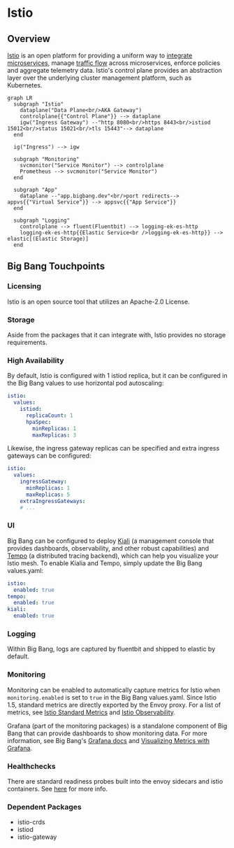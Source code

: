 # Istio

## Overview

[Istio](https://istio.io/latest/docs/concepts/what-is-istio/) is an open platform for providing a uniform way to [integrate microservices](https://istio.io/latest/docs/examples/microservices-istio/), manage [traffic flow](https://istio.io/latest/docs/concepts/traffic-management/) across microservices, enforce policies and aggregate telemetry data. Istio's control plane provides an abstraction
layer over the underlying cluster management platform, such as Kubernetes.

```mermaid
graph LR
  subgraph "Istio"
    dataplane("Data Plane<br/>AKA Gateway") 
    controlplane{{"Control Plane"}} --> dataplane
    igw("Ingress Gateway") --"http 8080<br/>https 8443<br/>istiod 15012<br/>status 15021<br/>tls 15443"--> dataplane
  end      

  ig("Ingress") --> igw

  subgraph "Monitoring"
    svcmonitor("Service Monitor") --> controlplane
    Prometheus --> svcmonitor("Service Monitor")
  end
  
  subgraph "App"
    dataplane --"app.bigbang.dev"<br/>port redirects--> appvs{{"Virtual Service"}} --> appsvc{{"App Service"}}
  end

  subgraph "Logging"
    controlplane --> fluent(Fluentbit) --> logging-ek-es-http
    logging-ek-es-http{{Elastic Service<br />logging-ek-es-http}} --> elastic[(Elastic Storage)]
  end
```

## Big Bang Touchpoints

### Licensing

Istio is an open source tool that utilizes an Apache-2.0 License.

### Storage

Aside from the packages that it can integrate with, Istio provides no storage requirements.

### High Availability

By default, Istio is configured with 1 istiod replica, but it can be configured in the Big Bang values to use horizontal pod autoscaling:

```yaml
istio:
  values:
    istiod:
      replicaCount: 1
      hpaSpec:
        minReplicas: 1
        maxReplicas: 3
```

Likewise, the ingress gateway replicas can be specified and extra ingress gateways can be configured:

```yaml
istio:
  values:
    ingressGateway:
      minReplicas: 1
      maxReplicas: 5
    extraIngressGateways:
    # ...
```

### UI

Big Bang can be configured to deploy [Kiali](https://repo1.dso.mil/big-bang/product/packages/kiali) (a management console that provides dashboards, observability, and other robust capabilities) and [Tempo](https://repo1.dso.mil/big-bang/product/packages/tempo) (a distributed tracing backend), which can help you visualize your Istio mesh. To enable Kialia and Tempo, simply update the Big Bang values.yaml:

```yaml
istio:
  enabled: true
tempo:
  enabled: true
kiali:
  enabled: true
```

### Logging

Within Big Bang, logs are captured by fluentbit and shipped to elastic by default.

### Monitoring

Monitoring can be enabled to automatically capture metrics for Istio when `monitoring.enabled` is set to `true` in the Big Bang values.yaml. Since Istio 1.5, standard metrics are directly exported by the Envoy proxy. For a list of metrics, see [Istio Standard Metrics](https://istio.io/latest/docs/reference/config/metrics/#metrics) and [Istio Observability](https://istio.io/latest/docs/ops/best-practices/observability/).

Grafana (part of the monitoring packages) is a standalone component of Big Bang that can provide dashboards to show monitoring data. For more information, see Big Bang's [Grafana docs](https://repo1.dso.mil/big-bang/product/packages/monitoring/-/tree/main/docs#grafana) and [Visualizing Metrics with Grafana](https://istio.io/latest/docs/tasks/observability/metrics/using-istio-dashboard/).

### Healthchecks

There are standard readiness probes built into the envoy sidecars and istio containers. See [here](https://istio.io/latest/docs/reference/config/istio.operator.v1alpha1/#ReadinessProbe) for more info.

### Dependent Packages

- istio-crds
- istiod
- istio-gateway